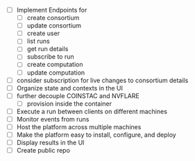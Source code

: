 - [ ] Implement Endpoints for
  - [ ] create consortium
  - [ ] update consortium
  - [ ] create user
  - [ ] list runs
  - [ ] get run details
  - [ ] subscribe to run
  - [ ] create computation
  - [ ] update computation
- [ ] consider subscription for live changes to consortium details
- [ ] Organize state and contexts in the UI
- [ ] further decouple COINSTAC and NVFLARE
  - [ ] provision inside the container
- [ ] Execute a run between clients on different machines
- [ ] Monitor events from runs
- [ ] Host the platform across multiple machines
- [ ] Make the platform easy to install, configure, and deploy
- [ ] Display results in the UI
- [ ] Create public repo

